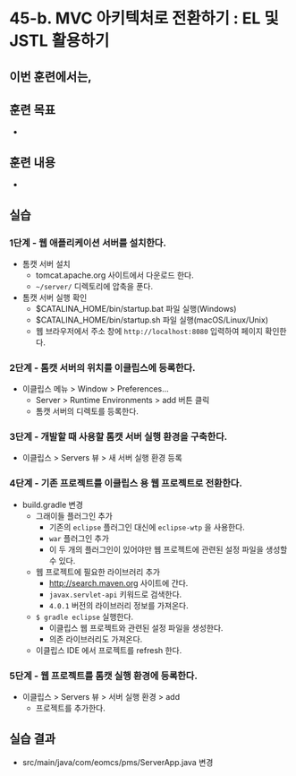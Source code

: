 # 45-b. MVC 아키텍처로 전환하기 : EL 및 JSTL 활용하기

이번 훈련에서는,
-

## 훈련 목표
-

## 훈련 내용
-

## 실습


### 1단계 - 웹 애플리케이션 서버를 설치한다.

- 톰캣 서버 설치
  - tomcat.apache.org 사이트에서 다운로드 한다.
  - `~/server/` 디렉토리에 압축을 푼다.
- 톰캣 서버 실행 확인
  - $CATALINA_HOME/bin/startup.bat 파일 실행(Windows)
  - $CATALINA_HOME/bin/startup.sh 파일 실행(macOS/Linux/Unix)
  - 웹 브라우저에서 주소 창에 `http://localhost:8080` 입력하여 페이지 확인한다.

### 2단계 - 톰캣 서버의 위치를 이클립스에 등록한다.

- 이클립스 메뉴 > Window >  Preferences...
  - Server > Runtime Environments > add 버튼 클릭
  - 톰캣 서버의 디렉토를 등록한다.

### 3단계 - 개발할 때 사용할 톰캣 서버 실행 환경을 구축한다.

- 이클립스 > Servers 뷰 > 새 서버 실행 환경 등록


### 4단계 - 기존 프로젝트를 이클립스 용 웹 프로젝트로 전환한다.

- build.gradle 변경
  - 그래이들 플러그인 추가
    - 기존의 `eclipse` 플러그인 대신에 `eclipse-wtp` 을 사용한다.
    - `war` 플러그인 추가
    - 이 두 개의 플러그인이 있어야만 웹 프로젝트에 관련된 설정 파일을 생성할 수 있다.
  - 웹 프로젝트에 필요한 라이브러리 추가
    - http://search.maven.org 사이트에 간다.
    - `javax.servlet-api` 키워드로 검색한다.
    - `4.0.1` 버전의 라이브러리 정보를 가져온다.
  - `$ gradle eclipse` 실행한다.
    - 이클립스 웹 프로젝트와 관련된 설정 파일을 생성한다.
    - 의존 라이브러리도 가져온다.
  - 이클립스 IDE 에서 프로젝트를 refresh 한다.


### 5단계 - 웹 프로젝트를 톰캣 실행 환경에 등록한다.

- 이클립스 > Servers 뷰 > 서버 실행 환경 > add
  - 프로젝트를 추가한다.


## 실습 결과

- src/main/java/com/eomcs/pms/ServerApp.java 변경
